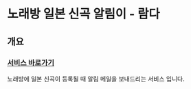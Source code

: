 # 노래방 일본 신곡 알림이 - 람다
## 개요
### [서비스 바로가기](https://jsongnoti.com)

노래방에 일본 신곡이 등록될 때 알림 메일을 보내드리는 서비스 입니다.<br>

